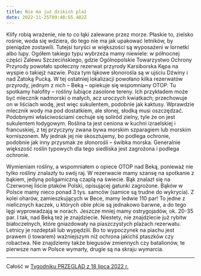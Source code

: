 ```yaml
---
title: Nie ma już dzikich plaż
date: 2022-11-25T09:48:55.482Z
---
```

Klify robią wrażenie, nie to co łąki zalewane przez morze. Płaskie to, zielsko rośnie, woda się wdziera, do tego nie ma jak upakować letników, by pieniądze zostawili. Tutejsi turyści w większości są wyposażeni w lornetki albo lupy. Ogółem takiego typu wybrzeża mamy niewiele: w północnej części Zalewu Szczecińskiego, gdzie Ogólnopolskie Towarzystwo Ochrony Przyrody powołało społeczny rezerwat przyrody Karsiborska Kępa na wyspie o takiejż nazwie. Poza tym łąkowe słonorośla są w ujściu Dźwiny i nad Zatoką Pucką. W tej ostatniej lokalizacji powołano kilka rezerwatów przyrody, jednym z nich – Beką – opiekuje się wspomniany OTOP. Tu spotkamy halofity – rośliny lubiące zasolone tereny. Ich przykładem może być mlecznik nadmorski o małych, acz uroczych kwiatkach; przechowuje on w liściach wodę, jest więc sukulentem, podobnie jak kaktusy. Wprawdzie mlecznik wody ma pod dostatkiem, ale słonej, słodką musi oszczędzać. Podobnymi właściwościami cechuje się soliród zielny, tyle że on jest sukulentem łodygowym. Roślina ta jest ceniona w kuchni izraelskiej i francuskiej, z tej przyczyny zwana bywa morskim szparagiem lub morskim korniszonem. My jednak jej nie skosztujemy, bo podlega ochronie, podobnie jak inny przysmak ze słonorośli – świbka morska. Generalnie większość roślin typowych dla tego siedliska jest zagrożona i podlega ochronie.

Wymieniam rośliny, a wspomniałem o opiece OTOP nad Beką, ponieważ nie tylko rośliny znalazły tu swój raj. W rezerwacie mamy szansę na spotkanie z bąkiem, jedyną poligamiczną czaplą na świecie. Bąk znalazł się na Czerwonej liście ptaków Polski, opisującej gatunki zagrożone. Bąków w Polsce mamy nieco ponad 3 tys. samców (samice są trudne do wykrycia). Z kolei oharów, zamieszkujących w Bece, mamy ledwie 110 par! To jedne z nielicznych kaczek, u których obie płcie są jednakowo barwne, a do tego lęgi wyprowadzają w norach. Jeszcze mniej mamy ostrygojadów, ok. 20-35 par. I tak, nad Beką też je znajdziecie. Niestety, nie znajdziecie już rybitw białoczelnych, które gniazdowały na piaszczystych plażach rezerwatu. Letnicy je rozdeptali lub wypędzili. Bo to wypoczynek na piachu jest prawem (i towarem) ważniejszym niż ochrona jakichś ptaszków czy robactwa. Nie znajdziemy także biegusów zmiennych czy batalionów, te pierwsze nam w Polsce wymarły, drugie są na skraju wymarcia.

- - -

Całość w [Tygodniku PRZEGLĄD z 18 lipca 2022 r.](https://www.tygodnikprzeglad.pl/juz-dzikich-plaz/)